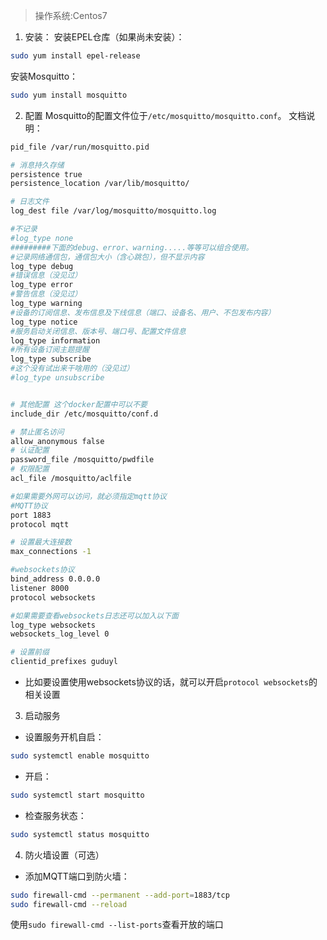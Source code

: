  >操作系统:Centos7
1. 安装：
安装EPEL仓库（如果尚未安装）：
```bash
sudo yum install epel-release
```

安装Mosquitto：
```bash
sudo yum install mosquitto
```

2. 配置
Mosquitto的配置文件位于`/etc/mosquitto/mosquitto.conf`。
文档说明：
```bash
pid_file /var/run/mosquitto.pid

# 消息持久存储
persistence true
persistence_location /var/lib/mosquitto/

# 日志文件
log_dest file /var/log/mosquitto/mosquitto.log

#不记录
#log_type none
#########下面的debug、error、warning.....等等可以组合使用。
#记录网络通信包，通信包大小（含心跳包），但不显示内容
log_type debug
#错误信息（没见过）
log_type error
#警告信息（没见过）
log_type warning
#设备的订阅信息、发布信息及下线信息（端口、设备名、用户、不包发布内容）
log_type notice
#服务启动关闭信息、版本号、端口号、配置文件信息
log_type information
#所有设备订阅主题提醒
log_type subscribe
#这个没有试出来干啥用的（没见过）
#log_type unsubscribe


# 其他配置 这个docker配置中可以不要
include_dir /etc/mosquitto/conf.d

# 禁止匿名访问
allow_anonymous false
# 认证配置
password_file /mosquitto/pwdfile
# 权限配置
acl_file /mosquitto/aclfile

#如果需要外网可以访问，就必须指定mqtt协议
#MQTT协议
port 1883
protocol mqtt

# 设置最大连接数
max_connections -1

#websockets协议
bind_address 0.0.0.0
listener 8000 
protocol websockets

#如果需要查看websockets日志还可以加入以下面
log_type websockets
websockets_log_level 0

# 设置前缀
clientid_prefixes guduyl


```

* 比如要设置使用websockets协议的话，就可以开启`protocol websockets`的相关设置

3. 启动服务
- 设置服务开机自启：
```bash
sudo systemctl enable mosquitto
```
* 开启：
```bash
sudo systemctl start mosquitto
```
- 检查服务状态：
```bash
sudo systemctl status mosquitto
```

4. 防火墙设置（可选）
- 添加MQTT端口到防火墙：
```bash
sudo firewall-cmd --permanent --add-port=1883/tcp
sudo firewall-cmd --reload
```

使用`sudo firewall-cmd --list-ports`查看开放的端口
